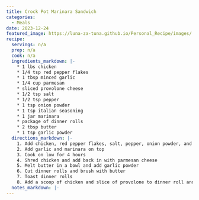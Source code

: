 ```yaml
---
title: Crock Pot Marinara Sandwich
categories: 
  - Meals 
date: 2023-12-24
featured_image: https://luna-za-tuna.github.io/Personal_Recipe/images/
recipe:
  servings: n/a
  prep: n/a
  cook: n/a
  ingredients_markdown: |-
    * 1 lbs chicken 
    * 1/4 tsp red pepper flakes
    * 1 tbsp minced garlic
    * 1/4 cup parmesan
    * sliced provolone cheese
    * 1/2 tsp salt
    * 1/2 tsp pepper
    * 1 tsp onion powder
    * 1 tsp italian seasoning
    * 1 jar marinara
    * package of dinner rolls
    * 2 tbsp butter
    * 1 tsp garlic powder 
  directions_markdown: |-
    1. Add chicken, red pepper flakes, salt, pepper, onion powder, and italian seasoning to crock pot
    2. Add garlic and marinara on top
    3. Cook on low for 4 hours
    4. Shred chicken and add back in with parmesan cheese
    5. Melt butter in a bowl and add garlic powder
    6. Cut dinner rolls and brush with butter
    7. Toast dinner rolls
    8. Add a scoop of chicken and slice of provolone to dinner roll and melt cheese in oven
  notes_markdown: |-
---
```

